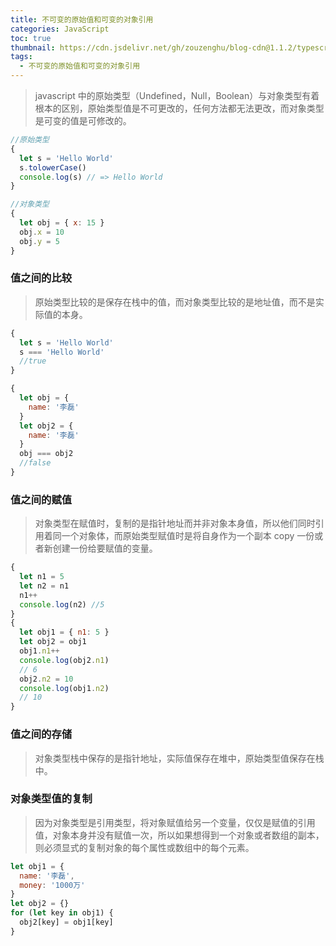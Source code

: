 ```yaml
---
title: 不可变的原始值和可变的对象引用
categories: JavaScript
toc: true
thumbnail: https://cdn.jsdelivr.net/gh/zouzenghu/blog-cdn@1.1.2/typescript/image/foreground_bluprint.svg
tags:
  - 不可变的原始值和可变的对象引用
---
```


> javascript 中的原始类型（Undefined，Null，Boolean）与对象类型有着根本的区别，原始类型值是不可更改的，任何方法都无法更改，而对象类型是可变的值是可修改的。

<!--more-->

```javascript
//原始类型
{
  let s = 'Hello World'
  s.tolowerCase()
  console.log(s) // => Hello World
}

//对象类型
{
  let obj = { x: 15 }
  obj.x = 10
  obj.y = 5
}
```

### 值之间的比较

> 原始类型比较的是保存在栈中的值，而对象类型比较的是地址值，而不是实际值的本身。

```javascript
{
  let s = 'Hello World'
  s === 'Hello World'
  //true
}

{
  let obj = {
    name: '李磊'
  }
  let obj2 = {
    name: '李磊'
  }
  obj === obj2
  //false
}
```

### 值之间的赋值

> 对象类型在赋值时，复制的是指针地址而并非对象本身值，所以他们同时引用着同一个对象体，而原始类型赋值时是将自身作为一个副本 copy 一份或者新创建一份给要赋值的变量。

```javascript
{
  let n1 = 5
  let n2 = n1
  n1++
  console.log(n2) //5
}
{
  let obj1 = { n1: 5 }
  let obj2 = obj1
  obj1.n1++
  console.log(obj2.n1)
  // 6
  obj2.n2 = 10
  console.log(obj1.n2)
  // 10
}
```

### 值之间的存储

> 对象类型栈中保存的是指针地址，实际值保存在堆中，原始类型值保存在栈中。

### 对象类型值的复制

> 因为对象类型是引用类型，将对象赋值给另一个变量，仅仅是赋值的引用值，对象本身并没有赋值一次，所以如果想得到一个对象或者数组的副本，则必须显式的复制对象的每个属性或数组中的每个元素。

```javascript
let obj1 = {
  name: '李磊',
  money: '1000万'
}
let obj2 = {}
for (let key in obj1) {
  obj2[key] = obj1[key]
}
```
